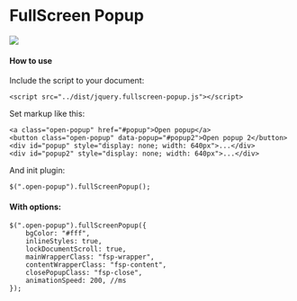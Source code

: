 # FullScreen  Popup
![](https://travis-ci.org/nurislamov/jquery-fullscreen-popup.svg)

#### How to use
Include the script to your document:

    <script src="../dist/jquery.fullscreen-popup.js"></script>
    
Set markup like this:

    <a class="open-popup" href="#popup">Open popup</a>
    <button class="open-popup" data-popup="#popup2">Open popup 2</button>
    <div id="popup" style="display: none; width: 640px">...</div>
    <div id="popup2" style="display: none; width: 640px">...</div>
    
And init plugin:

    $(".open-popup").fullScreenPopup();
    
#### With options:

    $(".open-popup").fullScreenPopup({
        bgColor: "#fff",
	    inlineStyles: true,
	    lockDocumentScroll: true,
	    mainWrapperClass: "fsp-wrapper",
	    contentWrapperClass: "fsp-content",
	    closePopupClass: "fsp-close",
	    animationSpeed: 200, //ms
	});
